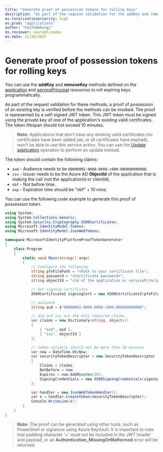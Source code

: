 ```yaml
---
title: "Generate proof of possession tokens for rolling keys"
description: "As part of the request validation for the addKey and removeKey methods, a proof of possession token is required. This document provides guidance for generating the proof of possession token."
ms.localizationpriority: high
ms.prod: "applications"
author: "FaithOmbongi"
ms.reviewer: saurabh.madan
ms.date: 12/20/2022
---
```


# Generate proof of possession tokens for rolling keys

You can use the **addKey** and **removeKey** methods defined on the [application](/graph/api/resources/application) and [servicePrincipal](/graph/api/resources/serviceprincipal) resources to roll expiring keys programmatically.

As part of the request validation for these methods, a proof of possession of an existing key is verified before the methods can be invoked. The proof is represented by a self-signed JWT token. This JWT token must be signed using the private key of one of the application's existing valid certificates. The token lifespan should not exceed 10 minutes.

> **Note:** Applications that don’t have any existing valid certificates (no certificates have been added yet, or all certificates have expired), won’t be able to use this service action. You can use the [Update application](/graph/api/application-update) operation to perform an update instead.

The token should contain the following claims:

- `aud` - Audience needs to be `00000002-0000-0000-c000-000000000000`.
- `iss` - Issuer needs to be the Azure AD __ObjectId__  of the application that is making the call (not the applicationId or clientId).
- `nbf` - Not before time.
- `exp` - Expiration time should be "nbf" + 10 mins.

You can use the following code example to generate this proof of possession token.

```csharp
using System;
using System.Collections.Generic;
using System.Security.Cryptography.X509Certificates;
using Microsoft.IdentityModel.Tokens;
using Microsoft.IdentityModel.JsonWebTokens;

namespace MicrosoftIdentityPlatformProofTokenGenerator
{
    class Program
    {
        static void Main(string[] args)
        {
            // Configure the following
            string pfxFilePath = "<Path to your certificate file";
            string password = "<Certificate password>";
            string objectId = "<id of the application or servicePrincipal object>";

            // Get signing certificate
            X509Certificate2 signingCert = new X509Certificate2(pfxFilePath, password);

            // audience
            string aud = $"00000002-0000-0000-c000-000000000000";

            // aud and iss are the only required claims.
            var claims = new Dictionary<string, object>()
            {
                { "aud", aud },
                { "iss", objectId }
            };

            // token validity should not be more than 10 minutes
            var now = DateTime.UtcNow;
            var securityTokenDescriptor = new SecurityTokenDescriptor
            {
                Claims = claims,
                NotBefore = now,
                Expires = now.AddMinutes(10),
                SigningCredentials = new X509SigningCredentials(signingCert)
            };

            var handler = new JsonWebTokenHandler();
            var x = handler.CreateToken(securityTokenDescriptor);
            Console.WriteLine(x);
        }
    }
}
```

> **Note:** The proof can be generated using other tools, such as PowerShell or signature using Azure KeyVault. It is important to note that padding character '=' must not be included in the JWT header and payload, or an **Authentication_MissingOrMalformed** error will be returned.
